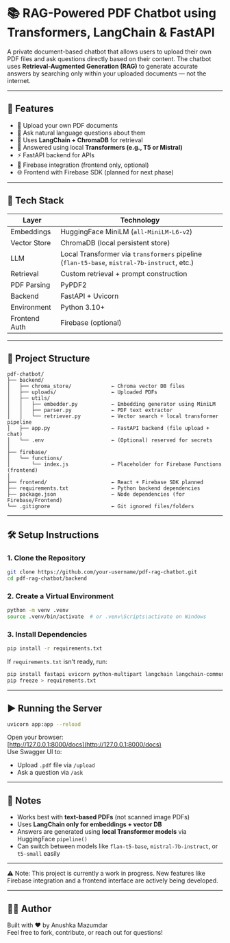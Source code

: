 
# 📚 RAG-Powered PDF Chatbot using Transformers, LangChain & FastAPI

A private document-based chatbot that allows users to upload their own PDF files and ask questions directly based on their content. The chatbot uses **Retrieval-Augmented Generation (RAG)** to generate accurate answers by searching only within your uploaded documents — not the internet.

---

## 🚀 Features

- 📂 Upload your own PDF documents
- 💬 Ask natural language questions about them
- 🧠 Uses **LangChain + ChromaDB** for retrieval
- 🤖 Answered using local **Transformers (e.g., T5 or Mistral)**
- ⚡ FastAPI backend for APIs
- 🔐 Firebase integration (frontend only, optional)
- 🌐 Frontend with Firebase SDK (planned for next phase)

---

## 🧠 Tech Stack

| Layer         | Technology |
|---------------|------------|
| Embeddings    | HuggingFace MiniLM (`all-MiniLM-L6-v2`) |
| Vector Store  | ChromaDB (local persistent store) |
| LLM           | Local Transformer via `transformers` pipeline (`flan-t5-base`, `mistral-7b-instruct`, etc.) |
| Retrieval     | Custom retrieval + prompt construction |
| PDF Parsing   | PyPDF2 |
| Backend       | FastAPI + Uvicorn |
| Environment   | Python 3.10+ |
| Frontend Auth | Firebase (optional) |

---

## 📁 Project Structure

```
pdf-chatbot/
├── backend/
│   ├── chroma_store/             ← Chroma vector DB files
│   ├── uploads/                  ← Uploaded PDFs
│   ├── utils/
│   │   ├── embedder.py           ← Embedding generator using MiniLM
│   │   ├── parser.py             ← PDF text extractor
│   │   └── retriever.py          ← Vector search + local transformer pipeline
│   ├── app.py                    ← FastAPI backend (file upload + chat)
│   └── .env                      ← (Optional) reserved for secrets
│
├── firebase/
│   └── functions/
│       └── index.js              ← Placeholder for Firebase Functions (frontend)
│
├── frontend/                     ← React + Firebase SDK planned
├── requirements.txt              ← Python backend dependencies
├── package.json                  ← Node dependencies (for Firebase/Frontend)
└── .gitignore                    ← Git ignored files/folders
```

---

## 🛠️ Setup Instructions

### 1. Clone the Repository

```bash
git clone https://github.com/your-username/pdf-rag-chatbot.git
cd pdf-rag-chatbot/backend
```

### 2. Create a Virtual Environment

```bash
python -m venv .venv
source .venv/bin/activate  # or .venv\Scripts\activate on Windows
```

### 3. Install Dependencies

```bash
pip install -r requirements.txt
```

If `requirements.txt` isn't ready, run:

```bash
pip install fastapi uvicorn python-multipart langchain langchain-community chromadb sentence-transformers PyPDF2 transformers
pip freeze > requirements.txt
```

---

## ▶️ Running the Server

```bash
uvicorn app:app --reload
```

Open your browser:  
[http://127.0.0.1:8000/docs](http://127.0.0.1:8000/docs)  
Use Swagger UI to:
- Upload `.pdf` file via `/upload`
- Ask a question via `/ask`

---

## 📌 Notes
- Works best with **text-based PDFs** (not scanned image PDFs)
- Uses **LangChain only for embeddings + vector DB**
- Answers are generated using **local Transformer models** via HuggingFace `pipeline()`
- Can switch between models like `flan-t5-base`, `mistral-7b-instruct`, or `t5-small` easily
---

⚠️ Note: This project is currently a work in progress. New features like Firebase integration and a frontend interface are actively being developed.

---
## 🙋‍♂️ Author

Built with ❤️ by Anushka Mazumdar  
Feel free to fork, contribute, or reach out for questions!
